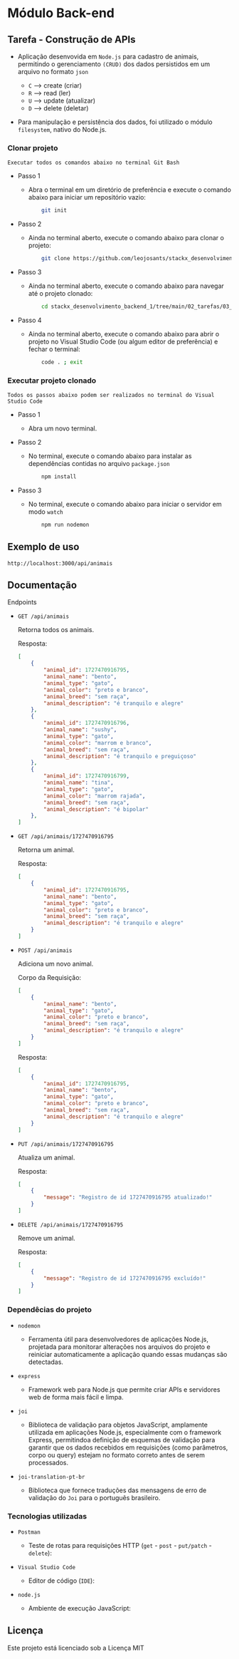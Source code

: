 # Módulo Back-end

## Tarefa - Construção de APIs

- Aplicação desenvovida em ```Node.js``` para cadastro de animais, permitindo o gerenciamento ```(CRUD)``` dos dados persistidos em um arquivo no formato ```json```

  - ```C```  --> create  (criar)
  - ```R```  --> read    (ler)
  - ```U```  --> update  (atualizar)
  - ```D```  --> delete  (deletar)

- Para manipulação e persistência dos dados, foi utilizado o módulo ```filesystem```, nativo do Node.js.

### Clonar projeto

```Executar todos os comandos abaixo no terminal Git Bash```

- Passo 1

  - Abra o terminal em um diretório de preferência e execute o comando abaixo para iniciar um repositório vazio:

    ```bash
        git init
    ```

- Passo 2

  - Ainda no terminal aberto, execute o comando abaixo para clonar o projeto:

    ```bash
        git clone https://github.com/leojosants/stackx_desenvolvimento_backend_1/tree/main/02_tarefas/03_construcao_de_apis
    ```

- Passo 3

  - Ainda no terminal aberto, execute o comando abaixo para navegar até o projeto clonado:

    ```bash
        cd stackx_desenvolvimento_backend_1/tree/main/02_tarefas/03_construcao_de_apis
    ```

- Passo 4
  - Ainda no terminal aberto, execute o comando abaixo para abrir o projeto no Visual Studio Code (ou algum editor de preferência) e fechar o terminal:

    ```bash
        code . ; exit
    ```

### Executar projeto clonado

```Todos os passos abaixo podem ser realizados no terminal do Visual Studio Code```

- Passo 1
  - Abra um novo terminal.

- Passo 2

  - No terminal, execute o comando abaixo para instalar as dependências contidas no arquivo ```package.json```

    ```bash
        npm install
    ```

- Passo 3

  - No terminal, execute o comando abaixo para iniciar o servidor em modo ```watch```

    ```bash
        npm run nodemon 
    ```

## Exemplo de uso

```http://localhost:3000/api/animais```

## Documentação

Endpoints

- ```GET /api/animais```

    Retorna todos os animais.

    Resposta:

    ```json
    [
        {
            "animal_id": 1727470916795,
            "animal_name": "bento",
            "animal_type": "gato",
            "animal_color": "preto e branco",
            "animal_breed": "sem raça",
            "animal_description": "é tranquilo e alegre"
        },
        {
            "animal_id": 1727470916796,
            "animal_name": "sushy",
            "animal_type": "gato",
            "animal_color": "marrom e branco",
            "animal_breed": "sem raça",
            "animal_description": "é tranquilo e preguiçoso"
        },
        {
            "animal_id": 1727470916799,
            "animal_name": "tina",
            "animal_type": "gato",
            "animal_color": "marrom rajada",
            "animal_breed": "sem raça",
            "animal_description": "é bipolar"
        },
    ]
    ```

- ```GET /api/animais/1727470916795```

    Retorna um animal.

    Resposta:

    ```json
    [
        {
            "animal_id": 1727470916795,
            "animal_name": "bento",
            "animal_type": "gato",
            "animal_color": "preto e branco",
            "animal_breed": "sem raça",
            "animal_description": "é tranquilo e alegre"
        }
    ]
    ```

- ```POST /api/animais```

    Adiciona um novo animal.

    Corpo da Requisição:

    ```json
    [
        {
            "animal_name": "bento",
            "animal_type": "gato",
            "animal_color": "preto e branco",
            "animal_breed": "sem raça",
            "animal_description": "é tranquilo e alegre"
        }
    ]
    ```

    Resposta:

    ```json
    [
        {
            "animal_id": 1727470916795,
            "animal_name": "bento",
            "animal_type": "gato",
            "animal_color": "preto e branco",
            "animal_breed": "sem raça",
            "animal_description": "é tranquilo e alegre"
        }
    ]
    ```

- ```PUT /api/animais/1727470916795```

    Atualiza um animal.

     Resposta:

    ```json
    [
        {
            "message": "Registro de id 1727470916795 atualizado!"
        }
    ]
    ```

- ```DELETE /api/animais/1727470916795```

    Remove um animal.

    Resposta:

    ```json
    [
        {
            "message": "Registro de id 1727470916795 excluído!"
        }
    ]
    ```

### Dependêcias do projeto

- ``` nodemon ```
  - Ferramenta útil para desenvolvedores de aplicações Node.js, projetada para monitorar alterações nos arquivos do projeto e reiniciar automaticamente a aplicação quando essas mudanças são detectadas.

- ``` express ```
  - Framework web para Node.js que permite criar APIs e servidores web de forma mais fácil e limpa.

- ``` joi ```
  - Biblioteca de validação para objetos JavaScript, amplamente utilizada em aplicações Node.js, especialmente com o framework Express, permitindoa definição de esquemas de validação para garantir que os dados recebidos em requisições (como parâmetros, corpo ou query) estejam no formato correto antes de serem processados.

- ``` joi-translation-pt-br ```
  - Biblioteca que fornece traduções das mensagens de erro de validação do ```Joi``` para o português brasileiro.

### Tecnologias utilizadas

- ``` Postman ```
  - Teste de rotas para requisições HTTP (```get``` - ```post``` - ```put/patch``` - ```delete```):

- ``` Visual Studio Code ```
  - Editor de código (```IDE```):

- ``` node.js ```
  - Ambiente de execução JavaScript:

## Licença

Este projeto está licenciado sob a Licença MIT
